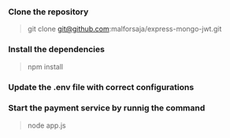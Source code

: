 ### Clone the repository
> git clone git@github.com:malforsaja/express-mongo-jwt.git

### Install the dependencies
> npm install

### Update the .env file with correct configurations

### Start the payment service by runnig the command
> node app.js